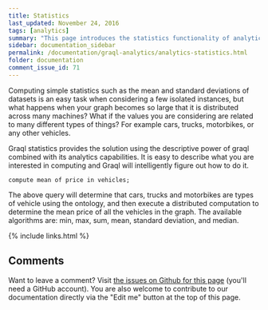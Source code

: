 ```yaml
---
title: Statistics
last_updated: November 24, 2016
tags: [analytics]
summary: "This page introduces the statistics functionality of analytics."
sidebar: documentation_sidebar
permalink: /documentation/graql-analytics/analytics-statistics.html
folder: documentation
comment_issue_id: 71
---
```


Computing simple statistics such as the mean and standard deviations of datasets is an easy task when considering a few
isolated instances, but what happens when your graph becomes so large that it is distributed across many machines? What
if the values you are considering are related to many different types of things? For example cars, trucks, motorbikes,
or any other vehicles.

Graql statistics provides the solution using the descriptive power of graql combined with its analytics capabilities. It
is easy to describe what you are interested in computing and Graql will intelligently figure out how to do it.

```
compute mean of price in vehicles;
```

The above query will determine that cars, trucks and motorbikes are types of vehicle using the ontology, and then
execute a distributed computation to determine the mean price of all the vehicles in the graph. The available algorithms
are: min, max, sum, mean, standard deviation, and median.

<!-- JCS Comments: Please can you give a small example of each? I think the above is a bit promotional in tone, so I will probably revise it, so we keep this page as a tutorial guide - we can use this kind of description in a blog post though! -->

{% include links.html %}

## Comments
Want to leave a comment? Visit <a href="https://github.com/graknlabs/docs/issues/71" target="_blank">the issues on Github for this page</a> (you'll need a GitHub account). You are also welcome to contribute to our documentation directly via the "Edit me" button at the top of this page.
